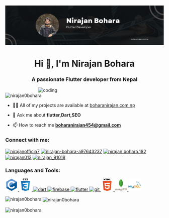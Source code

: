 ![logo](https://github.com/nirajan0bohara/nirajan0bohara/blob/main/Github%20Banner.png)
<h1 align="center">Hi 👋, I'm Nirajan Bohara</h1>
<h3 align="center">A passionate Flutter developer from Nepal</h3>

<img align="right" alt="coding" width="400" src="https://camo.githubusercontent.com/19db51af5f90f1b152bc0b9078f5fe97053955be5074f03f17019c70345bdcdb/68747470733a2f2f6d69726f2e6d656469756d2e636f6d2f6d61782f313336302f302a37513379765349765f7430696f4a2d5a2e676966">

<p align="left"> <img src="https://komarev.com/ghpvc/?username=nirajan0bohara&label=Profile%20views&color=0e75b6&style=flat" alt="nirajan0bohara" /> </p>

- 👨‍💻 All of my projects are available at [boharanirajan.com.np](boharanirajan.com.np)

- 💬 Ask me about **flutter,Dart,SEO**

- 📫 How to reach me **boharanirajan454@gmail.com**

<h3 align="left">Connect with me:</h3>
<p align="left">
<a href="https://twitter.com/nirajanofficia7" target="blank"><img align="center" src="https://raw.githubusercontent.com/rahuldkjain/github-profile-readme-generator/master/src/images/icons/Social/twitter.svg" alt="nirajanofficia7" height="30" width="40" /></a>
<a href="https://linkedin.com/in/nirajan-bohara-a97643237" target="blank"><img align="center" src="https://raw.githubusercontent.com/rahuldkjain/github-profile-readme-generator/master/src/images/icons/Social/linked-in-alt.svg" alt="nirajan-bohara-a97643237" height="30" width="40" /></a>
<a href="https://fb.com/nirajan.bohara.182" target="blank"><img align="center" src="https://raw.githubusercontent.com/rahuldkjain/github-profile-readme-generator/master/src/images/icons/Social/facebook.svg" alt="nirajan.bohara.182" height="30" width="40" /></a>
<a href="https://instagram.com/nirajan013" target="blank"><img align="center" src="https://raw.githubusercontent.com/rahuldkjain/github-profile-readme-generator/master/src/images/icons/Social/instagram.svg" alt="nirajan013" height="30" width="40" /></a>
<a href="https://discord.gg/nirajan_91018" target="blank"><img align="center" src="https://raw.githubusercontent.com/rahuldkjain/github-profile-readme-generator/master/src/images/icons/Social/discord.svg" alt="nirajan_91018" height="30" width="40" /></a>
</p>

<h3 align="left">Languages and Tools:</h3>
<p align="left"> <a href="https://www.cprogramming.com/" target="_blank" rel="noreferrer"> <img src="https://raw.githubusercontent.com/devicons/devicon/master/icons/c/c-original.svg" alt="c" width="40" height="40"/> </a> <a href="https://www.w3schools.com/css/" target="_blank" rel="noreferrer"> <img src="https://raw.githubusercontent.com/devicons/devicon/master/icons/css3/css3-original-wordmark.svg" alt="css3" width="40" height="40"/> </a> <a href="https://dart.dev" target="_blank" rel="noreferrer"> <img src="https://www.vectorlogo.zone/logos/dartlang/dartlang-icon.svg" alt="dart" width="40" height="40"/> </a> <a href="https://firebase.google.com/" target="_blank" rel="noreferrer"> <img src="https://www.vectorlogo.zone/logos/firebase/firebase-icon.svg" alt="firebase" width="40" height="40"/> </a> <a href="https://flutter.dev" target="_blank" rel="noreferrer"> <img src="https://www.vectorlogo.zone/logos/flutterio/flutterio-icon.svg" alt="flutter" width="40" height="40"/> </a> <a href="https://git-scm.com/" target="_blank" rel="noreferrer"> <img src="https://www.vectorlogo.zone/logos/git-scm/git-scm-icon.svg" alt="git" width="40" height="40"/> </a> <a href="https://www.w3.org/html/" target="_blank" rel="noreferrer"> <img src="https://raw.githubusercontent.com/devicons/devicon/master/icons/html5/html5-original-wordmark.svg" alt="html5" width="40" height="40"/> </a> <a href="https://www.mongodb.com/" target="_blank" rel="noreferrer"> <img src="https://raw.githubusercontent.com/devicons/devicon/master/icons/mongodb/mongodb-original-wordmark.svg" alt="mongodb" width="40" height="40"/> </a> <a href="https://www.mysql.com/" target="_blank" rel="noreferrer"> <img src="https://raw.githubusercontent.com/devicons/devicon/master/icons/mysql/mysql-original-wordmark.svg" alt="mysql" width="40" height="40"/> </a> </p>

<p><img align="left" src="https://github-readme-stats.vercel.app/api/top-langs?username=nirajan0bohara&show_icons=true&locale=en&layout=compact" alt="nirajan0bohara" /></p>

<p>&nbsp;<img align="center" src="https://github-readme-stats.vercel.app/api?username=nirajan0bohara&show_icons=true&locale=en" alt="nirajan0bohara" /></p>

<p><img align="center" src="https://github-readme-streak-stats.herokuapp.com/?user=nirajan0bohara&" alt="nirajan0bohara" /></p>
